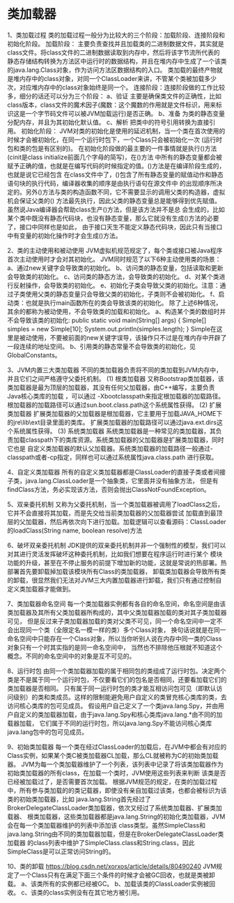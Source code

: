# 类加载器

1、类加载过程
   类的加载过程一般分为比较大的三个阶段：加载阶段、连接阶段和初始化阶段。
   加载阶段：
   主要负责查找并且加载类的二进制数据文件，其实就是class文件。将class文件的二进制数据读取到内存中，然后将该字节流所代表的
静态存储结构转换为方法区中运行时的数据结构，并且在堆内存中生成了一个该类的java.lang.Class对象，作为访问方法区数据结构的入口。
类加载的最终产物就是堆内存中的class对象，对同一个ClassLoader来讲，不管某个类被加载多少次，对应堆内存中的class对象始终是同一个。
   连接阶段：连接阶段做的工作比较多，细分的话还可以分为三个阶段：
   a、验证
      主要是确保类文件的正确性，比如class版本，class文件的魔术因子(魔数：这个魔数的作用就是文件标识，用来标识这是一个字节码文件可以被JVM加载运行)是否正确。
   b、准备
      为类的静态变量分配内存，并且为其初始化默认值。
   c、解析
      把类中的符号引用转换为直接引用。
   初始化阶段：
   JVM对类的初始化是使用的延迟机制，当一个类在首次使用的时候才会被初始化，在同一个运行时包下，一个Class只会被初始化一次
(运行时包和类的包是有区别的)。
   在初始化阶段做的最主要的一件事情就是执行<cinit>()方法(cinit是class initialize前面几个字母的简写)，在<cinit>()方法
中所有的静态变量都会被赋予正确的值，也就是在编写代码的时候指定的值。<cinit>()方法是在编译阶段生成的，也就是说它已经包含
在class文件中了，<cinit>()包含了所有静态变量的赋值动作和静态语句块的执行代码，编译器收集的顺序是由执行语句在源文件中
的出现顺序所决定的。另外<cinit>()方法与类的构造函数不同，它不需要显示的调用父类的构造器，虚拟机会保证父类的<cinit>()
方法最先执行，因此父类的静态变量总是能够得到优先赋值。虽然说Java编译器会帮助class生产<cinit>()方法，但是该方法并不是总
会生成的，比如某个类中既没有静态代码块，也没有静态变量，那么它就没有生成<cinit>()方法的必要了，接口中同样也是如此，
由于接口天生不能定义静态代码块，因此只有当接口中有变量的初始化操作时才会生成<cinit>()方法。

2、类的主动使用和被动使用
   JVM虚拟机规范规定了，每个类或接口被Java程序首次主动使用时才会对其初始化。
   JVM同时规范了以下6种主动使用类的场景：
   a、通过new关键字会导致类的初始化。
   b、访问类的静态变量，包括读取和更新会导致类的初始化。
   c、访问类的静态方法，会导致类的初始化。
   d、对某个类进行反射操作，会导致类的初始化。
   e、初始化子类会导致父类的初始化。注意：通过子类使用父类的静态变量只会导致父类的初始化，子类则不会被初始化。
   f、启动类：也就是执行main函数所在的类会导致该类的初始化。
   除了上述6种情况，其余的都称为被动使用，不会导致类的加载和初始化。
   a、构造某个类的数组时并不会导致该类的初始化:
   public static void main(String[] args) {
           Simple[] simples = new Simple[10];
           System.out.println(simples.length);
   }
   Simple在这里是被动使用，不要被前面的new关键字误导，该操作只不过是在堆内存中开辟了一段连续的地址空间。
   b、引用类的静态常量不会导致类的初始化，见GlobalConstants。
  
3、JVM内置三大类加载器
   不同的类加载器负责将不同的类加载到JVM内存中，并且它们之间严格遵守父委托机制。
   (1) 根类加载器
   又称Bootstrap类加载器，该类加载器是最为顶层的加载器，其没有任何父加载器，由C++编写，主要负责Java核心类库的加载 ，可以通过
-Xbootclasspath来指定根加载器的加载路径。根加载器的加载路径可以通过sun.boot.class.path这个系统属性获得。
   (2) 扩展类加载器
   扩展类加载器的父加载器是根加载器，它主要用于加载JAVA_HOME下的jre\lib\ext目录里面的类库。
扩展类加载器的加载路径可以通过java.ext.dirs这个系统属性获得。
   (3) 系统类加载器
   系统类加载器是一种常见的类加载器，其负责加载classpath下的类库资源。系统类加载器的父加载器是扩展类加载器，同时它也是
自定义类加载器的默认父加载器。系统类加载器的加载路径一般通过-classpath或者-cp指定，同样也可以通过系统属性java.class.path
进行获取。

4、自定义类加载器
   所有的自定义类加载器都是ClassLoader的直接子类或者间接子类，java.lang.ClassLoader是一个抽象类，它里面并没有抽象方法，
但是有findClass方法，务必实现该方法，否则会抛出ClassNotFoundException。

5、双亲委托机制
   又称为父委托机制，当一个类加载器被调用了loadClass之后，它并不会直接将其加载，而是先交给当前类加载器的父加载器尝试
加载直到最顶层的父加载器，然后再依次向下进行加载。加载逻辑可以查看源码：ClassLoader的loadClass(String name, boolean resolve)方法

6、破坏双亲委托机制
   JDK提供的双亲委托机制并非一个强制性的模型，我们可以对其进行灵活发挥破坏这种委托机制，比如我们想要在程序运行时进行某个
模块功能的升级，甚至在不停止服务的前提下增加新的功能，这就是常说的热部署。热部署首先要卸载掉加载该模块所有Class的类加载器，
卸载类加载器会导致所有类的卸载，很显然我们无法对JVM三大内置加载器进行卸载，我们只有通过控制自定义类加载器才能做到。

7、类加载器命名空间
   每一个类加载器实例都有各自的命名空间，命名空间是由该类加载器及其所有父类加载器所构成的，其中父类加载器加载的类对其子类加载器可见，
但是反过来子类加载器加载的类对父类不可见，同一个命名空间中一定不会出现同一个类（全限定名一模一样的类）多个Class对象，
换句话说就是在同一命名空间中只能存在一个Class对象，所以当你听别人说在内存中同一类的Class对象只有一个时其实指的是同一命名空间中，
当然也不排除他压根就不知道这个概念。不同的命名空间中的对象是互不可见的。

8、运行时包
   由同一个类加载器加载的属于相同包的类组成了运行时包。决定两个类是不是属于同一个运行时包，不仅要看它们的包名是否相同，还要看加载它们的类加载器是否相同。
只有属于同一运行时包的类才能互相访问包可见（即默认访问级别）的类和类成员。这样的限制能避免用户自定义的类冒充核心类库的类，去访问核心类库的包可见成员。
   假设用户自己定义了一个类java.lang.Spy，并由用户自定义的类加载器加载，由于java.lang.Spy和核心类库java.lang.*由不同的加载器加载，
它们属于不同的运行时包，所以java.lang.Spy不能访问核心类库java.lang包中的包可见成员。

9、初始类加载器
   每一个类在经过ClassLoader的加载后，在JVM中都会有对应的Class实例，如果某个类C被类加载器CL加载，那么CL就被称为C的初始类加载器。
JVM为每一个类加载器维护了一个列表，该列表中记录了将该类加载器作为初始类加载器的所有class，在加载一个类时，JVM使用这些列表来判断
该类是否已经被加载过了，是否需要首次加载。
   根据JVM规范的规定，在类的加载过程中，所有参与类加载的的类记载器，即使没有亲自加载过该类，也都会被标识为该类的初始类加载器，比如
java.lang.String首先经过了BrokerDelegateClassLoader类加载器，依次又经过了系统类加载器、扩展类加载器、
根类加载器，这些类加载器都是java.lang.String的初始化类加载器，JVM会在每一个类加载器维护的列表中添加该
class类型。虽然SimpleClass和java.lang.String由不同的类加载器加载，但是在BrokerDelegateClassLoader类加载器
的class列表中维护了SimpleClass.class和String.class，因此SimpleClass是可以正常访问String的。

10、类的卸载
https://blog.csdn.net/xorxos/article/details/80490240
    JVM规定了一个Class只有在满足下面三个条件的时候才会被GC回收，也就是类被卸载。
    a、该类所有的实例都已经被GC。
    b、加载该类的ClassLoader实例被回收。
    c、该类的class实例没有在其它地方被引用。